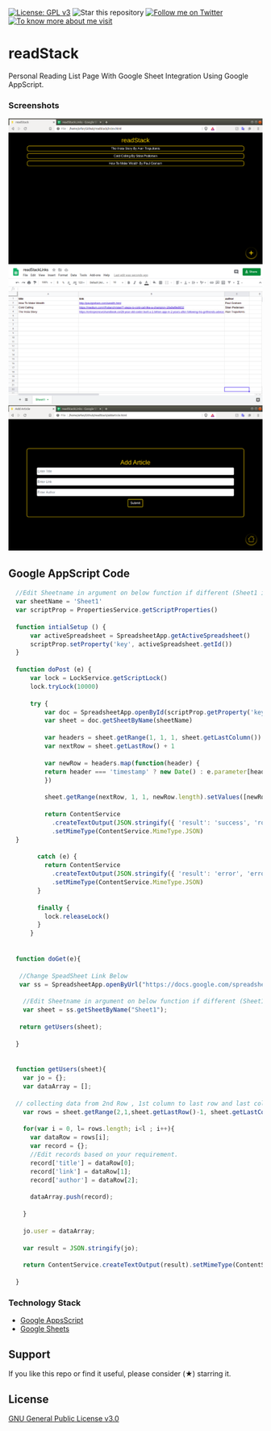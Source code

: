 [![License: GPL v3](https://img.shields.io/badge/License-GPLv3-blue.svg)](https://www.gnu.org/licenses/gpl-3.0)
![Star this repository](https://img.shields.io/github/stars/shaikharfan7/readStack?style=social)
[![Follow me on Twitter](https://img.shields.io/twitter/follow/shaikharfan7?style=social)](https://twitter.com/shaikharfan7)
[![To know more about me visit](https://github.com/shaikharfan7/COVID19-Stats-India/blob/master/app/src/main/res/drawable/site_button.png)](http://shaikharfan.me)


# readStack

Personal Reading List Page With Google Sheet Integration Using Google AppScript.

### Screenshots ###
 ![Screenshot1-App Page](https://github.com/shaikharfan7/readStack/blob/master/res/screenshots/index.png)
 ![Screenshot1-Google Sheet With Data](https://github.com/shaikharfan7/readStack/blob/master/res/screenshots/sheet.png)
 ![Screenshot1-Add Form](https://github.com/shaikharfan7/readStack/blob/master/res/screenshots/addform.png)


## Google AppScript Code ##

  ```javascript
	//Edit Sheetname in argument on below function if different (Sheet1 is default) 
	var sheetName = 'Sheet1'
	var scriptProp = PropertiesService.getScriptProperties()

	function intialSetup () {
		var activeSpreadsheet = SpreadsheetApp.getActiveSpreadsheet()
		scriptProp.setProperty('key', activeSpreadsheet.getId())
	}

	function doPost (e) {
		var lock = LockService.getScriptLock()
		lock.tryLock(10000)

		try {
			var doc = SpreadsheetApp.openById(scriptProp.getProperty('key'))
			var sheet = doc.getSheetByName(sheetName)

			var headers = sheet.getRange(1, 1, 1, sheet.getLastColumn()).getValues()[0]
			var nextRow = sheet.getLastRow() + 1

			var newRow = headers.map(function(header) {
			return header === 'timestamp' ? new Date() : e.parameter[header]
			})

			sheet.getRange(nextRow, 1, 1, newRow.length).setValues([newRow])

			return ContentService
			  .createTextOutput(JSON.stringify({ 'result': 'success', 'row': nextRow }))
			  .setMimeType(ContentService.MimeType.JSON)
	}

		  catch (e) {
			return ContentService
			  .createTextOutput(JSON.stringify({ 'result': 'error', 'error': e }))
			  .setMimeType(ContentService.MimeType.JSON)
		  }

		  finally {
			lock.releaseLock()
		  }
		}
            

    function doGet(e){
    
     //Change SpeadSheet Link Below
     var ss = SpreadsheetApp.openByUrl("https://docs.google.com/spreadsheets/d/1hPOxLEDj4i4O6PDrvjbZ3GZynpYxdjMci0rnyRt9n8g/edit?usp=sharing");
    
      //Edit Sheetname in argument on below function if different (Sheet1 is default) 
      var sheet = ss.getSheetByName("Sheet1");
      
     return getUsers(sheet); 
      
    }


    function getUsers(sheet){
      var jo = {};
      var dataArray = [];
    
    // collecting data from 2nd Row , 1st column to last row and last column.
      var rows = sheet.getRange(2,1,sheet.getLastRow()-1, sheet.getLastColumn()).getValues();
      
      for(var i = 0, l= rows.length; i<l ; i++){
        var dataRow = rows[i];
        var record = {};
        //Edit records based on your requirement. 
        record['title'] = dataRow[0];
        record['link'] = dataRow[1];
        record['author'] = dataRow[2];
        
        dataArray.push(record);
        
      }  
      
      jo.user = dataArray;
      
      var result = JSON.stringify(jo);
      
      return ContentService.createTextOutput(result).setMimeType(ContentService.MimeType.JSON);
  
    }  
  
```

### Technology Stack ###
- [Google AppsScript](https://script.google.com/)
- [Google Sheets](http://sheets.google.com/)

## Support

If you like this repo or find it useful, please consider (★) starring it.


## License
[GNU General Public License v3.0](https://choosealicense.com/licenses/gpl-3.0/)
